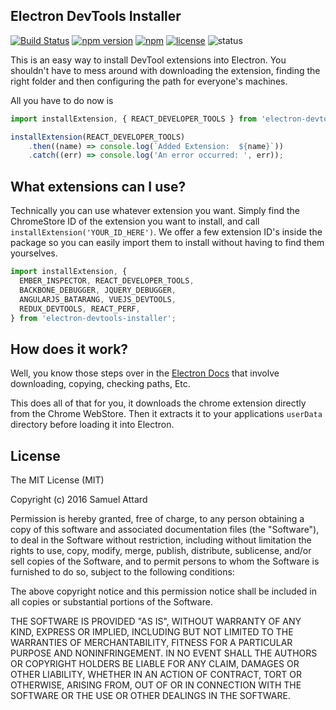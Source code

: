 Electron DevTools Installer
---------------------------

[![Build Status](https://travis-ci.org/MarshallOfSound/electron-devtools-installer.svg?branch=master)](https://travis-ci.org/MarshallOfSound/electron-devtools-installer)
[![npm version](https://badge.fury.io/js/electron-devtools-installer.svg)](https://www.npmjs.com/package/electron-devtools-installer)
[![npm](https://img.shields.io/npm/dt/electron-devtools-installer.svg?maxAge=2592000)](https://www.npmjs.com/package/electron-devtools-installer)
[![license](https://img.shields.io/github/license/GPMDP/electron-devtools-installer.svg?maxAge=2592000)](https://github.com/GPMDP/electron-devtools-installer/blob/master/LICENSE)
![status](https://img.shields.io/badge/Status-%20Ready%20for%20Awesome-red.svg)

This is an easy way to install DevTool extensions into Electron.  You shouldn't
have to mess around with downloading the extension, finding the right folder and
then configuring the path for everyone's machines.

All you have to do now is

```js
import installExtension, { REACT_DEVELOPER_TOOLS } from 'electron-devtools-installer';

installExtension(REACT_DEVELOPER_TOOLS)
    .then((name) => console.log(`Added Extension:  ${name}`))
    .catch((err) => console.log('An error occurred: ', err));
```

## What extensions can I use?

Technically you can use whatever extension you want.  Simply find the ChromeStore ID
of the extension you want to install, and call `installExtension('YOUR_ID_HERE')`.  We
offer a few extension ID's inside the package so you can easily import them to install without
having to find them yourselves.

```js
import installExtension, {
  EMBER_INSPECTOR, REACT_DEVELOPER_TOOLS,
  BACKBONE_DEBUGGER, JQUERY_DEBUGGER,
  ANGULARJS_BATARANG, VUEJS_DEVTOOLS,
  REDUX_DEVTOOLS, REACT_PERF,
} from 'electron-devtools-installer';
```

## How does it work?

Well, you know those steps over in the [Electron Docs](https://github.com/electron/electron/blob/master/docs/tutorial/devtools-extension.md)
that involve downloading, copying, checking paths, Etc.

This does all of that for you, it downloads the chrome extension directly from
the Chrome WebStore.  Then it extracts it to your applications `userData` directory
before loading it into Electron.


License
-------

The MIT License (MIT)

Copyright (c) 2016 Samuel Attard

Permission is hereby granted, free of charge, to any person obtaining a copy of
this software and associated documentation files (the "Software"), to deal in
the Software without restriction, including without limitation the rights to
use, copy, modify, merge, publish, distribute, sublicense, and/or sell copies of
the Software, and to permit persons to whom the Software is furnished to do so,
subject to the following conditions:

The above copyright notice and this permission notice shall be included in all
copies or substantial portions of the Software.

THE SOFTWARE IS PROVIDED "AS IS", WITHOUT WARRANTY OF ANY KIND, EXPRESS OR
IMPLIED, INCLUDING BUT NOT LIMITED TO THE WARRANTIES OF MERCHANTABILITY, FITNESS
FOR A PARTICULAR PURPOSE AND NONINFRINGEMENT. IN NO EVENT SHALL THE AUTHORS OR
COPYRIGHT HOLDERS BE LIABLE FOR ANY CLAIM, DAMAGES OR OTHER LIABILITY, WHETHER
IN AN ACTION OF CONTRACT, TORT OR OTHERWISE, ARISING FROM, OUT OF OR IN
CONNECTION WITH THE SOFTWARE OR THE USE OR OTHER DEALINGS IN THE SOFTWARE.
